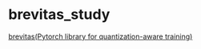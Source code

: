 # brevitas_study

[brevitas(Pytorch library for quantization-aware training)](https://github.com/Xilinx/brevitas)
